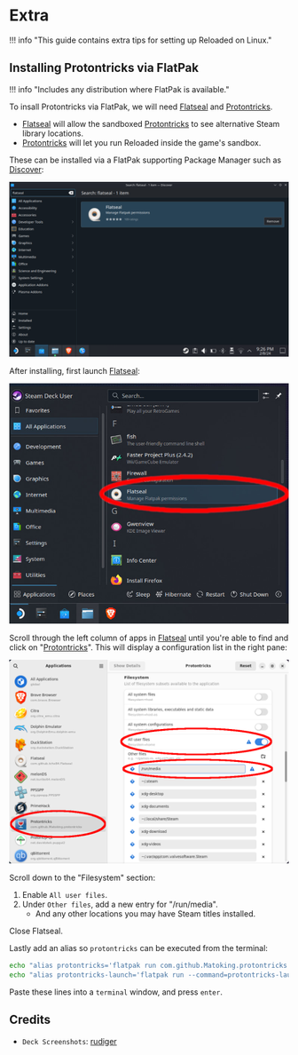 # Extra

!!! info "This guide contains extra tips for setting up Reloaded on Linux."

## Installing Protontricks via FlatPak

!!! info "Includes any distribution where FlatPak is available."

To insall Protontricks via FlatPak, we will need [Flatseal] and [Protontricks].

- [Flatseal] will allow the sandboxed [Protontricks] to see alternative Steam library locations.
- [Protontricks] will let you run Reloaded inside the game's sandbox.

These can be installed via a FlatPak supporting Package Manager such as [Discover]:

![Discover](./Images/FlatPak-Discover.png)

After installing, first launch [Flatseal]:

![Flatseal](./Images/Launch-Flatseal.jpg)

Scroll through the left column of apps in [Flatseal] until you're able to find and click on "[Protontricks]". This will display a configuration list in the right pane:

![Flatseal](./Images/Launch-Flatseal-3.png)

Scroll down to the "Filesystem" section:

1. Enable `All user files`.
2. Under `Other files`, add a new entry for "/run/media".
    - And any other locations you may have Steam titles installed.

Close Flatseal.

Lastly add an alias so `protontricks` can be executed from the terminal:

```bash
echo "alias protontricks='flatpak run com.github.Matoking.protontricks'" >> ~/.bashrc
echo "alias protontricks-launch='flatpak run --command=protontricks-launch com.github.Matoking.protontricks'" >> ~/.bashrc
```

Paste these lines into a `terminal` window, and press `enter`.

## Credits

- `Deck Screenshots`: [rudiger]

[rudiger]: https://x.com/rudiger__tw
[Discover]: https://apps.kde.org/en-gb/discover/
[Flatseal]: https://github.com/tchx84/Flatseal
[Protontricks]: https://github.com/Matoking/protontricks
[Setup-Linux.exe]: https://github.com/Reloaded-Project/Reloaded-II/releases/latest/download/Setup-Linux.exe
